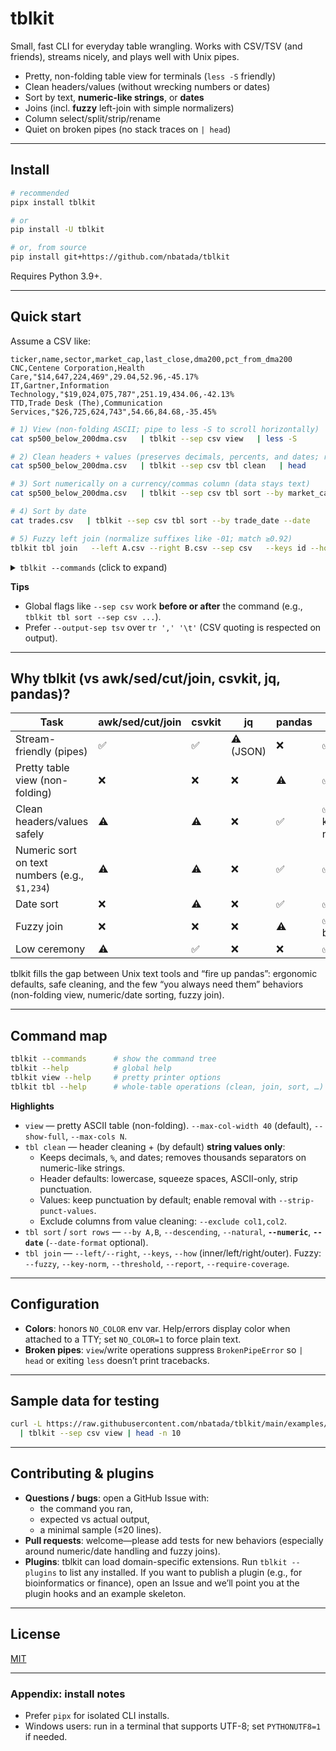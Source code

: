 # tblkit

Small, fast CLI for everyday table wrangling. Works with CSV/TSV (and friends), streams nicely, and plays well with Unix pipes.

- Pretty, non-folding table view for terminals (`less -S` friendly)
- Clean headers/values (without wrecking numbers or dates)
- Sort by text, **numeric-like strings**, or **dates**
- Joins (incl. **fuzzy** left-join with simple normalizers)
- Column select/split/strip/rename
- Quiet on broken pipes (no stack traces on `| head`)

---

## Install

```bash
# recommended
pipx install tblkit

# or
pip install -U tblkit

# or, from source
pip install git+https://github.com/nbatada/tblkit
```

Requires Python 3.9+.

---

## Quick start

Assume a CSV like:

```
ticker,name,sector,market_cap,last_close,dma200,pct_from_dma200
CNC,Centene Corporation,Health Care,"$14,647,224,469",29.04,52.96,-45.17%
IT,Gartner,Information Technology,"$19,024,075,787",251.19,434.06,-42.13%
TTD,Trade Desk (The),Communication Services,"$26,725,624,743",54.66,84.68,-35.45%
```

```bash
# 1) View (non-folding ASCII; pipe to less -S to scroll horizontally)
cat sp500_below_200dma.csv   | tblkit --sep csv view   | less -S

# 2) Clean headers + values (preserves decimals, percents, and dates; removes thousands)
cat sp500_below_200dma.csv   | tblkit --sep csv tbl clean   | head

# 3) Sort numerically on a currency/commas column (data stays text)
cat sp500_below_200dma.csv   | tblkit --sep csv tbl sort --by market_cap --numeric   | head -n 3

# 4) Sort by date
cat trades.csv   | tblkit --sep csv tbl sort --by trade_date --date

# 5) Fuzzy left join (normalize suffixes like -01; match ≥0.92)
tblkit tbl join   --left A.csv --right B.csv --sep csv   --keys id --how left --fuzzy   --key-norm strip_suffix:-\d+$,rm_leading_zeros,upper   --threshold 0.92 --report fuzzy_report.csv
```

<!-- START: TBLKIT COMMANDS -->
<details>
<summary><code>tblkit --commands</code> (click to expand)</summary>

```text
tblkit
├── col                         (Column operations)
│   ├── add                     (Add a new column)
│   ├── clean                   (Normalize string values in selected columns.)
│   ├── drop                    (Drop columns by name/glob/position/regex)
│   ├── extract                 (Extract regex groups into new columns.)
│   ├── join                    (Join values from multiple columns into a new column.)
│   ├── move                    (Reorder columns by moving a selection.)
│   ├── rename                  (Rename column(s) via map string)
│   ├── replace                 (Value replacement in selected columns.)
│   ├── split                   (Split a column by pattern into multiple columns)
│   ├── strip                   (Trim/squeeze whitespace; optional substring/fixed-count strip.)
│   └── subset                  (Select a subset of columns by name/glob/position/regex)
├── header                      (Header operations)
│   ├── add                     (Add a generated header to a headerless file.)
│   ├── add-prefix              (Add a fixed prefix to columns.)
│   ├── add-suffix              (Add a fixed suffix to columns.)
│   ├── clean                   (Normalize all column names (deprecated; use: tbl clean))
│   ├── prefix-num              (Prefix headers with 1_, 2_, ... (or custom fmt).)
│   ├── rename                  (Rename headers via map string or file)
│   └── view                    (View header column names)
├── row                         (Row operations)
│   ├── add                     (Add a row with specified values.)
│   ├── drop                    (Drop rows by 1-based index.)
│   ├── grep                    (Filter rows by a list of words or phrases.)
│   ├── head                    (Select first N rows)
│   ├── sample                  (Randomly sample rows)
│   ├── shuffle                 (Randomly shuffle all rows.)
│   ├── subset                  (Select a subset of rows using a query expression)
│   ├── tail                    (Select last N rows)
│   └── unique                  (Filter unique or duplicate rows)
├── sort                        (Sort rows or columns)
│   ├── cols                    (Sort columns by their names)
│   └── rows                    (Sort rows by column values)
├── tbl                         (Whole-table operations)
│   ├── aggregate               (Group and aggregate data)
│   ├── clean                   (Clean headers and string values throughout the table.)
│   ├── concat                  (Concatenate piped table with other files)
│   ├── frequency               (Show top N values per column.)
│   ├── join                    (Relational join between two tables.)
│   ├── melt                    (Melt table to long format.)
│   ├── pivot                   (Pivot a table from long to wide format)
│   ├── sort                    (Sort rows by column values (alias for 'sort rows').)
│   ├── squash                  (Group rows and squash column values into delimited strings.)
│   └── transpose               (Transpose the table.)
└── view                        (Pretty-print a table (ASCII, non-folding).)

```
</details>
<!-- END: TBLKIT COMMANDS -->


**Tips**

- Global flags like `--sep csv` work **before or after** the command (e.g., `tblkit tbl sort --sep csv ...`).
- Prefer `--output-sep tsv` over `tr ',' '\t'` (CSV quoting is respected on output).

---

## Why tblkit (vs awk/sed/cut/join, csvkit, jq, pandas)?

| Task | awk/sed/cut/join | csvkit | jq | pandas | **tblkit** |
|---|---|---|---|---|---|
| Stream-friendly (pipes) | ✅ | ✅ | ⚠️ (JSON) | ❌ | ✅ |
| Pretty table view (non-folding) | ❌ | ❌ | ❌ | ⚠️ | ✅ |
| Clean headers/values safely | ⚠️ | ⚠️ | ❌ | ✅ | ✅ (text only; keeps numbers/dates) |
| Numeric sort on text numbers (e.g., `$1,234`) | ⚠️ | ⚠️ | ❌ | ✅ | ✅ (`--numeric`) |
| Date sort | ❌ | ⚠️ | ❌ | ✅ | ✅ (`--date`) |
| Fuzzy join | ❌ | ❌ | ❌ | ⚠️ | ✅ (simple, built-in) |
| Low ceremony | ⚠️ | ✅ | ❌ | ❌ | ✅ |

tblkit fills the gap between Unix text tools and “fire up pandas”: ergonomic defaults, safe cleaning, and the few “you always need them” behaviors (non-folding view, numeric/date sorting, fuzzy join).

---

## Command map

```bash
tblkit --commands      # show the command tree
tblkit --help          # global help
tblkit view --help     # pretty printer options
tblkit tbl --help      # whole-table operations (clean, join, sort, …)
```

**Highlights**

- `view` — pretty ASCII table (non-folding). `--max-col-width 40` (default), `--show-full`, `--max-cols N`.
- `tbl clean` — header cleaning + (by default) **string values only**:
  - Keeps decimals, `%`, and dates; removes thousands separators on numeric-like strings.
  - Header defaults: lowercase, squeeze spaces, ASCII-only, strip punctuation.
  - Values: keep punctuation by default; enable removal with `--strip-punct-values`.
  - Exclude columns from value cleaning: `--exclude col1,col2`.
- `tbl sort` / `sort rows` — `--by A,B`, `--descending`, `--natural`, **`--numeric`**, **`--date`** (`--date-format` optional).
- `tbl join` — `--left/--right`, `--keys`, `--how` (inner/left/right/outer). Fuzzy: `--fuzzy`, `--key-norm`, `--threshold`, `--report`, `--require-coverage`.

---

## Configuration

- **Colors**: honors `NO_COLOR` env var. Help/errors display color when attached to a TTY; set `NO_COLOR=1` to force plain text.
- **Broken pipes**: `view`/write operations suppress `BrokenPipeError` so `| head` or exiting `less` doesn’t print tracebacks.

---

## Sample data for testing

```bash
curl -L https://raw.githubusercontent.com/nbatada/tblkit/main/examples/sp500_below_200dma.sample.csv \
  | tblkit --sep csv view | head -n 10
```

---

## Contributing & plugins

- **Questions / bugs**: open a GitHub Issue with:
  - the command you ran,
  - expected vs actual output,
  - a minimal sample (≤20 lines).
- **Pull requests**: welcome—please add tests for new behaviors (especially around numeric/date handling and fuzzy joins).
- **Plugins**: tblkit can load domain-specific extensions. Run `tblkit --plugins` to list any installed. If you want to publish a plugin (e.g., for bioinformatics or finance), open an Issue and we’ll point you at the plugin hooks and an example skeleton.

---

## License

[MIT](LICENSE)

---

### Appendix: install notes

- Prefer `pipx` for isolated CLI installs.
- Windows users: run in a terminal that supports UTF-8; set `PYTHONUTF8=1` if needed.
